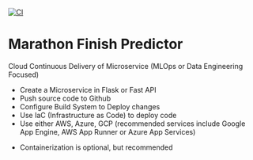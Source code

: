 [![CI](https://github.com/rmratliffbrown/ml-marathon-finish-predictor/actions/workflows/main.yml/badge.svg)](https://github.com/rmratliffbrown/ml-marathon-finish-predictor/actions/workflows/main.yml)

# Marathon Finish Predictor

Cloud Continuous Delivery of Microservice (MLOps or Data Engineering Focused)
- Create a Microservice in Flask or Fast API
- Push source code to Github
- Configure Build System to Deploy changes
- Use IaC (Infrastructure as Code) to deploy code
- Use either AWS, Azure, GCP (recommended services include Google App Engine, AWS App Runner or Azure App Services)
+ Containerization is optional, but recommended
